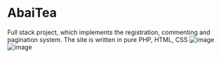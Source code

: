 # AbaiTea
Full stack project, which implements the registration, commenting and pagination system. The site is written in pure PHP, HTML, CSS
![image](https://user-images.githubusercontent.com/75343650/147619671-51f71937-b561-463c-96b7-1cef0143e316.png)
![image](https://user-images.githubusercontent.com/75343650/147619704-b30c0500-ec16-44ad-9efb-d222f8ff4a5c.png)

